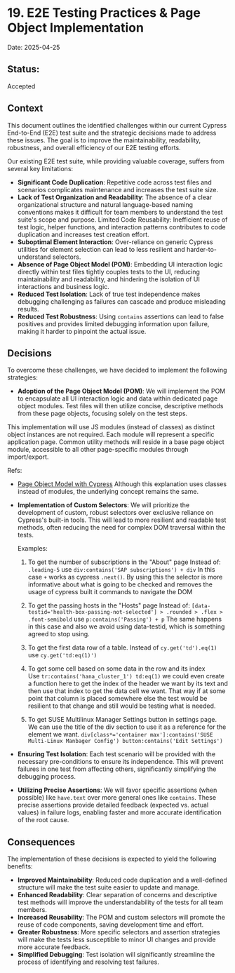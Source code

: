 # 19. E2E Testing Practices & Page Object Implementation

Date: 2025-04-25

## Status: 

Accepted

## Context

This document outlines the identified challenges within our current Cypress End-to-End (E2E) test suite and the strategic decisions made to address these issues. The goal is to improve the maintainability, readability, robustness, and overall efficiency of our E2E testing efforts.

Our existing E2E test suite, while providing valuable coverage, suffers from several key limitations:

- **Significant Code Duplication**: Repetitive code across test files and scenarios complicates maintenance and increases the test suite size.
- **Lack of Test Organization and Readability**: The absence of a clear organizational structure and natural language-based naming conventions makes it difficult for team members to understand the test suite's scope and purpose.
Limited Code Reusability: Inefficient reuse of test logic, helper functions, and interaction patterns contributes to code duplication and increases test creation effort.
- **Suboptimal Element Interaction**: Over-reliance on generic Cypress utilities for element selection can lead to less resilient and harder-to-understand selectors.
- **Absence of Page Object Model (POM)**: Embedding UI interaction logic directly within test files tightly couples tests to the UI, reducing maintainability and readability, and hindering the isolation of UI interactions and business logic.
- **Reduced Test Isolation**: Lack of true test independence makes debugging challenging as failures can cascade and produce misleading results.
- **Reduced Test Robustness**: Using `contains` assertions can lead to false positives and provides limited debugging information upon failure, making it harder to pinpoint the actual issue.

## Decisions
To overcome these challenges, we have decided to implement the following strategies:

- **Adoption of the Page Object Model (POM)**: We will implement the POM to encapsulate all UI interaction logic and data within dedicated page object modules. Test files will then utilize concise, descriptive methods from these page objects, focusing solely on the test steps.

This implementation will use JS modules (instead of classes) as distinct object instances are not required. Each module will represent a specific application page. Common utility methods will reside in a base page object module, accessible to all other page-specific modules through import/export.

Refs: 
- [Page Object Model with Cypress](https://dev.to/aswani25/implementing-the-page-object-model-pom-with-cypress-a-step-by-step-guide-5c2i) Although this explanation uses classes instead of modules, the underlying concept remains the same.

- **Implementation of Custom Selectors**: We will prioritize the development of custom, robust selectors over exclusive reliance on Cypress's built-in tools. This will lead to more resilient and readable test methods, often reducing the need for complex DOM traversal within the tests.

    Examples:
    1. To get the number of subscriptions in the "About" page
    Instead of: `.leading-5` use `div:contains('SAP subscriptions') + div` In this case `+` works as cypress `.next()`. By using this the selector is more informative about what is going to be checked and removes the usage of cypress built it commands to navigate the DOM

    2. To get the passing hosts in the "Hosts" page
    Instead of: `[data-testid='health-box-passing-not-selected'] > .rounded > .flex > .font-semibold` use `p:contains('Passing') + p` The same happens in this case and also we avoid using data-testid, which is something agreed to stop using.

    3. To get the first data row of a table.
    Instead of `cy.get('td').eq(1)` use `cy.get('td:eq(1)')`

    4. To get some cell based on some data in the row and its index    
    Use `tr:contains('hana_cluster_1') td:eq(1)` we could even create a function here to get the index of the header we want by its text and then use that index to get the data cell we want. That way if at some point that column is placed somewhere else the test would be resilient to that change and still would be testing what is needed.

    5. To get SUSE Multilinux Manager Settings button in settings page.    
    We can use the title of the div section to use it as a reference for the element we want.
    `div[class*='container max']:contains('SUSE Multi-Linux Manbager Config') button:contains('Edit Settings')`

- **Ensuring Test Isolation**: Each test scenario will be provided with the necessary pre-conditions to ensure its independence. This will prevent failures in one test from affecting others, significantly simplifying the debugging process.

- **Utilizing Precise Assertions**: We will favor specific assertions (when possible) like `have.text` over more general ones like `contains`. These precise assertions provide detailed feedback (expected vs. actual values) in failure logs, enabling faster and more accurate identification of the root cause.

## Consequences
The implementation of these decisions is expected to yield the following benefits:

- **Improved Maintainability**: Reduced code duplication and a well-defined structure will make the test suite easier to update and manage.
- **Enhanced Readability**: Clear separation of concerns and descriptive test methods will improve the understandability of the tests for all team members.
- **Increased Reusability**: The POM and custom selectors will promote the reuse of code components, saving development time and effort.
- **Greater Robustness**: More specific selectors and assertion strategies will make the tests less susceptible to minor UI changes and provide more accurate feedback.
- **Simplified Debugging**: Test isolation will significantly streamline the process of identifying and resolving test failures.